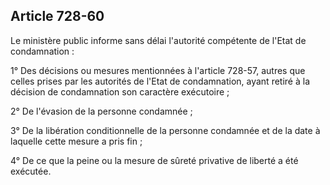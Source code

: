 Article 728-60
----
Le ministère public informe sans délai l'autorité compétente de l'Etat de
condamnation :

1° Des décisions ou mesures mentionnées à l'article 728-57, autres que celles
prises par les autorités de l'Etat de condamnation, ayant retiré à la décision
de condamnation son caractère exécutoire ;

2° De l'évasion de la personne condamnée ;

3° De la libération conditionnelle de la personne condamnée et de la date à
laquelle cette mesure a pris fin ;

4° De ce que la peine ou la mesure de sûreté privative de liberté a été
exécutée.
